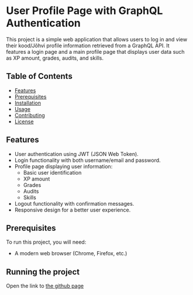 # User Profile Page with GraphQL Authentication

This project is a simple web application that allows users to log in and view their kood/Jõhvi profile information retrieved from a GraphQL API. It features a login page and a main profile page that displays user data such as XP amount, grades, audits, and skills.

## Table of Contents

- [Features](#features)
- [Prerequisites](#prerequisites)
- [Installation](#installation)
- [Usage](#usage)
- [Contributing](#contributing)
- [License](#license)

## Features

- User authentication using JWT (JSON Web Token).
- Login functionality with both username/email and password.
- Profile page displaying user information:
  - Basic user identification
  - XP amount
  - Grades
  - Audits
  - Skills
- Logout functionality with confirmation messages.
- Responsive design for a better user experience.

## Prerequisites

To run this project, you will need:

- A modern web browser (Chrome, Firefox, etc.)

## Running the project
Open the link to [the github page](https://fredgregor.github.io./)